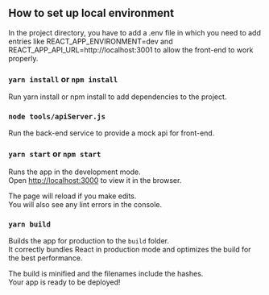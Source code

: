 
## How to set up local environment 

In the project directory, you have to add a .env file in which you need to add entries like REACT_APP_ENVIRONMENT=dev and REACT_APP_API_URL=http://localhost:3001 to allow the front-end to work properly.

### `yarn install` or `npm install`

Run yarn install or npm install to add dependencies to the project.

### `node tools/apiServer.js`

Run the back-end service to provide a mock api for front-end. 

### `yarn start` or `npm start`

Runs the app in the development mode.\
Open [http://localhost:3000](http://localhost:3000) to view it in the browser.

The page will reload if you make edits.\
You will also see any lint errors in the console.

### `yarn build`

Builds the app for production to the `build` folder.\
It correctly bundles React in production mode and optimizes the build for the best performance.

The build is minified and the filenames include the hashes.\
Your app is ready to be deployed!